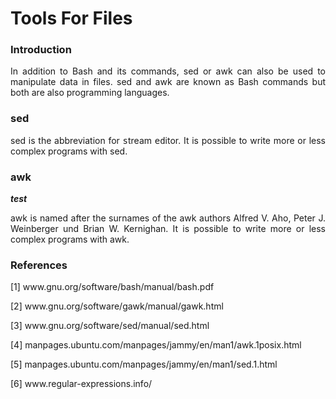# Tools For Files

### Introduction

<p align="justify">In addition to Bash and its commands, sed or awk can also be used to manipulate data in files. sed and awk are known as Bash commands but both are also programming languages.</p>

### sed

<p align="justify">sed is the abbreviation for <kbd>s</kbd>tream <kbd>ed</kbd>itor. It is possible to write more or less complex programs with sed.</p>

### awk

***test***

<p align="justify">awk is named after the surnames of the awk authors Alfred V. Aho, Peter J. Weinberger und Brian W. Kernighan. 
It is possible to write more or less complex programs with awk.</p>

### References

[1] www&#8203;.gnu.org/software/bash/manual/bash.pdf

[2] www&#8203;.gnu.org/software/gawk/manual/gawk.html

[3] www&#8203;.gnu.org/software/sed/manual/sed.html

[4] manpages.ubuntu.com/manpages/jammy/en/man1/awk.1posix.html

[5] manpages.ubuntu.com/manpages/jammy/en/man1/sed.1.html

[6] www&#8203;.regular-expressions.info/




